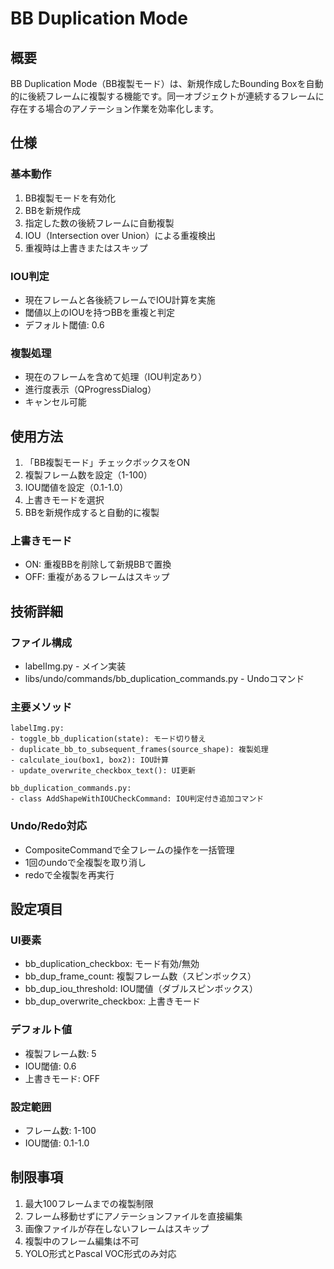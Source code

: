 # BB Duplication Mode

## 概要

BB Duplication Mode（BB複製モード）は、新規作成したBounding Boxを自動的に後続フレームに複製する機能です。同一オブジェクトが連続するフレームに存在する場合のアノテーション作業を効率化します。

## 仕様

### 基本動作
1. BB複製モードを有効化
2. BBを新規作成
3. 指定した数の後続フレームに自動複製
4. IOU（Intersection over Union）による重複検出
5. 重複時は上書きまたはスキップ

### IOU判定
- 現在フレームと各後続フレームでIOU計算を実施
- 閾値以上のIOUを持つBBを重複と判定
- デフォルト閾値: 0.6

### 複製処理
- 現在のフレームを含めて処理（IOU判定あり）
- 進行度表示（QProgressDialog）
- キャンセル可能

## 使用方法

1. 「BB複製モード」チェックボックスをON
2. 複製フレーム数を設定（1-100）
3. IOU閾値を設定（0.1-1.0）
4. 上書きモードを選択
5. BBを新規作成すると自動的に複製

### 上書きモード
- ON: 重複BBを削除して新規BBで置換
- OFF: 重複があるフレームはスキップ

## 技術詳細

### ファイル構成
- labelImg.py - メイン実装
- libs/undo/commands/bb_duplication_commands.py - Undoコマンド

### 主要メソッド
```
labelImg.py:
- toggle_bb_duplication(state): モード切り替え
- duplicate_bb_to_subsequent_frames(source_shape): 複製処理
- calculate_iou(box1, box2): IOU計算
- update_overwrite_checkbox_text(): UI更新

bb_duplication_commands.py:
- class AddShapeWithIOUCheckCommand: IOU判定付き追加コマンド
```

### Undo/Redo対応
- CompositeCommandで全フレームの操作を一括管理
- 1回のundoで全複製を取り消し
- redoで全複製を再実行

## 設定項目

### UI要素
- bb_duplication_checkbox: モード有効/無効
- bb_dup_frame_count: 複製フレーム数（スピンボックス）
- bb_dup_iou_threshold: IOU閾値（ダブルスピンボックス）
- bb_dup_overwrite_checkbox: 上書きモード

### デフォルト値
- 複製フレーム数: 5
- IOU閾値: 0.6
- 上書きモード: OFF

### 設定範囲
- フレーム数: 1-100
- IOU閾値: 0.1-1.0

## 制限事項

1. 最大100フレームまでの複製制限
2. フレーム移動せずにアノテーションファイルを直接編集
3. 画像ファイルが存在しないフレームはスキップ
4. 複製中のフレーム編集は不可
5. YOLO形式とPascal VOC形式のみ対応